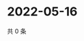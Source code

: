 # 2022-05-16

共 0 条

<!-- BEGIN WEIBO -->
<!-- 最后更新时间 Mon May 16 2022 23:06:45 GMT+0800 (China Standard Time) -->

<!-- END WEIBO -->
